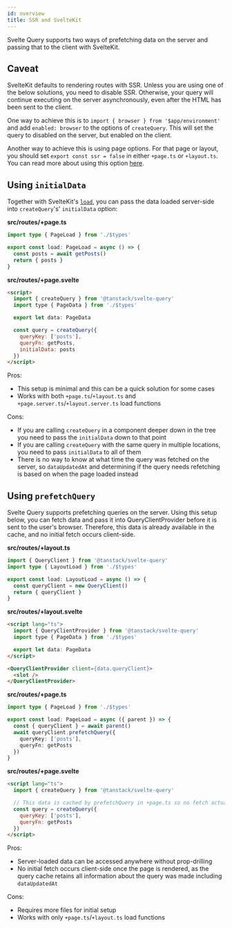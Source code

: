 ```yaml
---
id: overview
title: SSR and SvelteKit
---
```


Svelte Query supports two ways of prefetching data on the server and passing that to the client with SvelteKit.

## Caveat

SvelteKit defaults to rendering routes with SSR. Unless you are using one of the below solutions, you need to disable SSR. Otherwise, your query will continue executing on the server asynchronously, even after the HTML has been sent to the client.

One way to achieve this is to `import { browser } from '$app/environment'` and add `enabled: browser` to the options of `createQuery`. This will set the query to disabled on the server, but enabled on the client.

Another way to achieve this is using page options. For that page or layout, you should set `export const ssr = false` in either `+page.ts` or `+layout.ts`. You can read more about using this option [here](https://kit.svelte.dev/docs/page-options#ssr).

## Using `initialData`

Together with SvelteKit's [`load`](https://kit.svelte.dev/docs/load), you can pass the data loaded server-side into `createQuery`'s' `initialData` option:

**src/routes/+page.ts**
```ts
import type { PageLoad } from './$types'

export const load: PageLoad = async () => {
  const posts = await getPosts()
  return { posts }
}
```

**src/routes/+page.svelte**
```markdown
<script>
  import { createQuery } from '@tanstack/svelte-query'
  import type { PageData } from './$types'

  export let data: PageData

  const query = createQuery({
    queryKey: ['posts'],
    queryFn: getPosts,
    initialData: posts
  })
</script>
```

Pros:

- This setup is minimal and this can be a quick solution for some cases
- Works with both `+page.ts`/`+layout.ts` and `+page.server.ts`/`+layout.server.ts` load functions

Cons:

- If you are calling `createQuery` in a component deeper down in the tree you need to pass the `initialData` down to that point
- If you are calling `createQuery` with the same query in multiple locations, you need to pass `initialData` to all of them
- There is no way to know at what time the query was fetched on the server, so `dataUpdatedAt` and determining if the query needs refetching is based on when the page loaded instead

## Using `prefetchQuery`

Svelte Query supports prefetching queries on the server. Using this setup below, you can fetch data and pass it into QueryClientProvider before it is sent to the user's browser. Therefore, this data is already available in the cache, and no initial fetch occurs client-side.

**src/routes/+layout.ts**
```ts
import { QueryClient } from '@tanstack/svelte-query'
import type { LayoutLoad } from './$types'

export const load: LayoutLoad = async () => {
  const queryClient = new QueryClient()
  return { queryClient }
}
```

**src/routes/+layout.svelte**
```markdown
<script lang="ts">
  import { QueryClientProvider } from '@tanstack/svelte-query'
  import type { PageData } from './$types'

  export let data: PageData
</script>

<QueryClientProvider client={data.queryClient}>
  <slot />
</QueryClientProvider>
```

**src/routes/+page.ts**
```ts
import type { PageLoad } from './$types'

export const load: PageLoad = async ({ parent }) => {
  const { queryClient } = await parent()
  await queryClient.prefetchQuery({
    queryKey: ['posts'],
    queryFn: getPosts
  })
}
```

**src/routes/+page.svelte**
```markdown
<script lang="ts">
  import { createQuery } from '@tanstack/svelte-query'

  // This data is cached by prefetchQuery in +page.ts so no fetch actually happens here
  const query = createQuery({
    queryKey: ['posts'],
    queryFn: getPosts
  })
</script>
```

Pros:

- Server-loaded data can be accessed anywhere without prop-drilling
- No initial fetch occurs client-side once the page is rendered, as the query cache retains all information about the query was made including `dataUpdatedAt`

Cons:

- Requires more files for initial setup
- Works with only `+page.ts`/`+layout.ts` load functions
